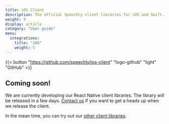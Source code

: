 ```yaml
---
title: iOS Client
description: The official Speechly client libraries for iOS and Swift.
weight: 9
display: article
category: "User guide"
menu:
  integrations:
    title: "iOS"
    weight: 5
---
```


<!-- {{< button "/client-libraries/ios/tutorial/" "flash-outline" "light" "React Tutorial" >}} -->

{{< button "https://github.com/speechly/ios-client" "logo-github" "light" "GitHub" >}}

## Coming soon!

We are currently developing our React Native client libraries. The library will be released in a few days. [Contact us](https://www.speechly.com/get-started/) if you want to get a heads up when we release the client.

In the mean time, you can try out our [other client libraries](/client-libraries/).